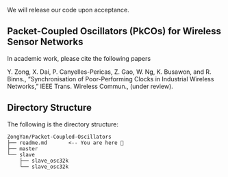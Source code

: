 We will release our code upon acceptance.

## Packet-Coupled Oscillators (PkCOs) for Wireless Sensor Networks
In academic work, please cite the following papers

Y. Zong, X. Dai, P. Canyelles-Pericas, Z. Gao, W. Ng, K. Busawon, and R. Binns., “Synchronisation of Poor-Performing Clocks in Industrial Wireless Networks,” IEEE Trans. Wireless Commun., (under review).

## Directory Structure
The following is the directory structure:

```
ZongYan/Packet-Coupled-Oscillators
├── readme.md		<-- You are here 📌
├── master
└── slave
	├── slave_osc32k
	└── slave_osc32k
```
